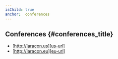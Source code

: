 ```yaml
---
isChild: true
anchor:  conferences
---
```


## Conferences {#conferences_title}

* [http://laracon.us][us-url]
* [http://laracon.eu][eu-url]

[us-url]:http://laracon.us/
[eu-url]:http://laracon.eu/

